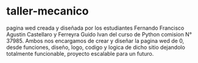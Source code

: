 # taller-mecanico
pagina wed creada y diseñada por los estudiantes Fernando Francisco Agustin Castellaro y Ferreyra Guido Ivan del curso de Python comision  N° 37985.
Ambos nos encargamos de crear y diseñar la pagina wed de 0, desde funciones, diseño, logo, codigo y logica de dicho sitio dejandolo totalmente funcionable, proyecto escalable para un futuro. 
